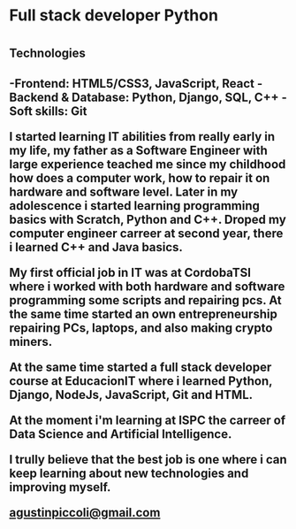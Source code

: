 <h1>Full stack developer Python<h1>

<h2>Technologies<h2>
-Frontend: HTML5/CSS3, JavaScript, React
-Backend & Database: Python, Django, SQL, C++
-Soft skills: Git

I started learning IT abilities from really early in my life, my father as a Software Engineer with large experience teached me since my childhood how does a computer work, how to repair it on hardware and software level. Later in my adolescence i started learning programming basics with Scratch, Python and C++. Droped my computer engineer carreer at second year, there i learned C++ and Java basics.

My first official job in IT was at CordobaTSI where i worked with both hardware and software programming some scripts and repairing pcs. At the same time started an own entrepreneurship repairing PCs, laptops, and also making crypto miners.

At the same time started a full stack developer course at EducacionIT where i learned Python, Django, NodeJs, JavaScript, Git and HTML.

At the moment i'm learning at ISPC the carreer of Data Science and Artificial Intelligence.

I trully believe that the best job is one where i can keep learning about new technologies and improving myself.

agustinpiccoli@gmail.com

